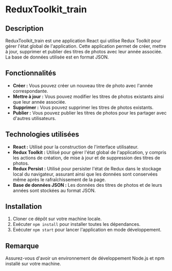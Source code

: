 # ReduxToolkit_train

## Description

ReduxToolkit_train est une application React qui utilise Redux Toolkit pour gérer l'état global de l'application. Cette application permet de créer, mettre à jour, supprimer et publier des titres de photos avec leur année associée. La base de données utilisée est en format JSON.

## Fonctionnalités

- **Créer :** Vous pouvez créer un nouveau titre de photo avec l'année correspondante.
- **Mettre à jour :** Vous pouvez modifier les titres de photos existants ainsi que leur année associée.
- **Supprimer :** Vous pouvez supprimer les titres de photos existants.
- **Publier :** Vous pouvez publier les titres de photos pour les partager avec d'autres utilisateurs.

## Technologies utilisées

- **React :** Utilisé pour la construction de l'interface utilisateur.
- **Redux Toolkit :** Utilisé pour gérer l'état global de l'application, y compris les actions de création, de mise à jour et de suppression des titres de photos.
- **Redux Persist :** Utilisé pour persister l'état de Redux dans le stockage local du navigateur, assurant ainsi que les données sont conservées même après le rafraîchissement de la page.
- **Base de données JSON :** Les données des titres de photos et de leurs années sont stockées au format JSON.

## Installation

1. Cloner ce dépôt sur votre machine locale.
2. Exécuter `npm install` pour installer toutes les dépendances.
3. Exécuter `npm start` pour lancer l'application en mode développement.

## Remarque

Assurez-vous d'avoir un environnement de développement Node.js et npm installé sur votre machine.

